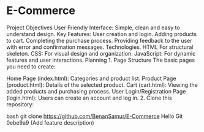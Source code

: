 # E-Commerce
Project Objectives
User Friendly Interface: Simple, clean and easy to understand design.
Key Features:
User creation and login.
Adding products to cart.
Completing the purchase process.
Providing feedback to the user with error and confirmation messages.
Technologies.
HTML For structural skeleton.
CSS: For visual design and organization.
JavaScript: For dynamic features and user interactions.
Planning
1.⁠ ⁠Page Structure
The basic pages you need to create:

Home Page (index.html): Categories and product list.
Product Page (product.html): Details of the selected product.
Cart (cart.html): Viewing the added products and purchasing process.
User Login/Registration Page (login.html): Users can create an account and 
log in.
2.⁠ ⁠Clone this repository:
   
bash
   git clone https://github.com/BenanSamur/E-Commerce
Hello Git
 0ebe9a9 (Add feature description)
